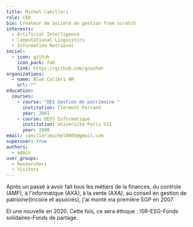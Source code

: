 ```yaml
---
title: Michel Camilleri
role: CEO
bio: Créateur de Société de gestion from scratch
interests:
  - Artificial Intelligence
  - Computational Linguistics
  - Information Retrieval
social:
  - icon: github
    icon_pack: fab
    link: https://github.com/gcushen
organizations:
  - name: Blue Colibri AM
    url: ""
education:
  courses:
    - course: "DES Gestion de patrimoine "
      institution: Clermont Ferrand
      year: 2001
    - course: DESS Informatique
      institution: Université Paris VII
      year: 1990
email: camillerimichel0805@gmail.com
superuser: true
authors:
  - admin
user_groups:
  - Researchers
  - Visitors
---
```

Après un passé à avoir fait tous les métiers de la finances, du controle (AMF), à l'informatique (AXA), à la vente (AXA), au conseil en gestion de patrioine(tricoire et associés), j'ai monté ma première SGP en 2007.

Et une nouvelle en 2020. Cette fois, ce sera éthique : ISR-ESG-Fonds solidaires-Fonds de partage.